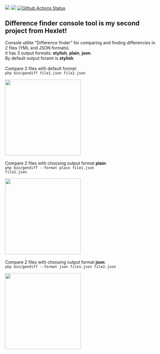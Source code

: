 <a href="https://codeclimate.com/github/BotServicePro/php-project-lvl2/maintainability"><img src="https://api.codeclimate.com/v1/badges/c60eb6035c3e86f97b15/maintainability" /></a>
<a href="https://codeclimate.com/github/BotServicePro/php-project-lvl2/test_coverage"><img src="https://api.codeclimate.com/v1/badges/c60eb6035c3e86f97b15/test_coverage" /></a>
[![Github Actions Status](https://github.com/BotServicePro/php-project-lvl2/workflows/PHP%20CI/badge.svg)](https://github.com/BotServicePro/php-project-lvl2/actions)
## Difference finder console tool is my second project from Hexlet!

Console utilite "Difference finder" for comparing and finding differencies in 2 files (YML and JSON formats).
<br>
It has 3 output formats: <b>stylish</b>, <b>plain</b>, <b>json</b>.
<br>
By default output foramt is <b>stylish</b>
<br><br>
Compare 2 files with default format:<br>
<code>php bin/gendiff file1.json file2.json</code>

<a href="https://asciinema.org/a/387146?autoplay=1"><img src="https://asciinema.org/a/387146.png" width="250"/></a>
<br><br>
Compare 2 files with choosing output format <b>plain</b>:<br>
<code>php bin/gendiff --format plain file1.json file2.json</code><br>

<a href="https://asciinema.org/a/387147?autoplay=1"><img src="https://asciinema.org/a/387147.png" width="250"/></a>
<br><br>
Compare 2 files with choosing output format <b>json</b>:<br>
<code>php bin/gendiff --format json file1.json file2.json</code>

<a href="https://asciinema.org/a/387149?autoplay=1"><img src="https://asciinema.org/a/387149.png" width="250"/></a>

